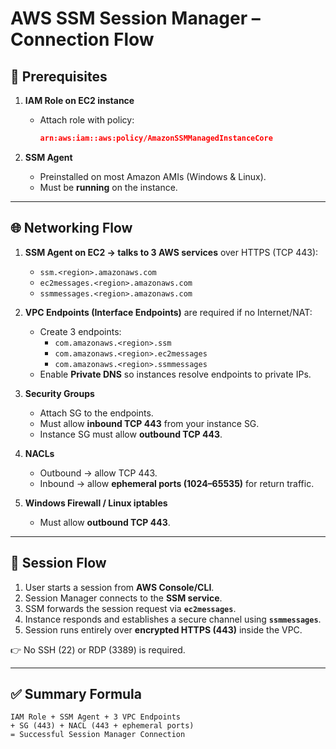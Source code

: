 # AWS SSM Session Manager – Connection Flow

## 🔑 Prerequisites
1. **IAM Role on EC2 instance**  
   - Attach role with policy:  
     ```json
     arn:aws:iam::aws:policy/AmazonSSMManagedInstanceCore
     ```

2. **SSM Agent**  
   - Preinstalled on most Amazon AMIs (Windows & Linux).  
   - Must be **running** on the instance.

---

## 🌐 Networking Flow
1. **SSM Agent on EC2 → talks to 3 AWS services** over HTTPS (TCP 443):
   - `ssm.<region>.amazonaws.com`
   - `ec2messages.<region>.amazonaws.com`
   - `ssmmessages.<region>.amazonaws.com`

2. **VPC Endpoints (Interface Endpoints)** are required if no Internet/NAT:  
   - Create 3 endpoints:  
     - `com.amazonaws.<region>.ssm`  
     - `com.amazonaws.<region>.ec2messages`  
     - `com.amazonaws.<region>.ssmmessages`  
   - Enable **Private DNS** so instances resolve endpoints to private IPs.  

3. **Security Groups**
   - Attach SG to the endpoints.  
   - Must allow **inbound TCP 443** from your instance SG.  
   - Instance SG must allow **outbound TCP 443**.

4. **NACLs**
   - Outbound → allow TCP 443.  
   - Inbound → allow **ephemeral ports (1024–65535)** for return traffic.  

5. **Windows Firewall / Linux iptables**
   - Must allow **outbound TCP 443**.

---

## 📡 Session Flow
1. User starts a session from **AWS Console/CLI**.  
2. Session Manager connects to the **SSM service**.  
3. SSM forwards the session request via **`ec2messages`**.  
4. Instance responds and establishes a secure channel using **`ssmmessages`**.  
5. Session runs entirely over **encrypted HTTPS (443)** inside the VPC.  

👉 No SSH (22) or RDP (3389) is required.

---

## ✅ Summary Formula
```text
IAM Role + SSM Agent + 3 VPC Endpoints
+ SG (443) + NACL (443 + ephemeral ports)
= Successful Session Manager Connection
